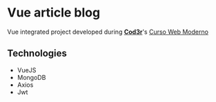 # Vue article blog

Vue integrated project developed during <a href="https://www.cod3r.com.br/"><strong>Cod3r</strong></a>'s <a href="https://www.udemy.com/course/curso-web/">Curso Web Moderno</a>

## Technologies
<ul>
  <li> VueJS </li>
  <li> MongoDB </li>
  <li> Axios </li>
  <li> Jwt </li>
</ul>
  
